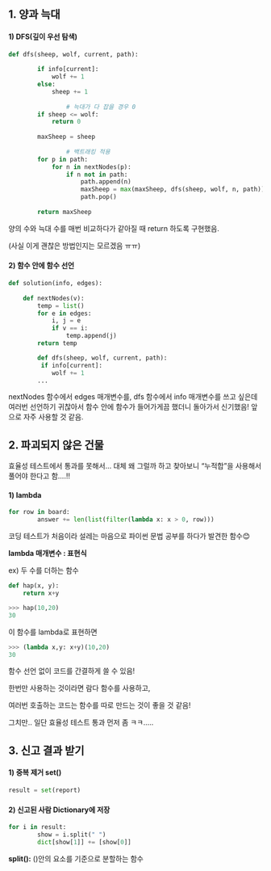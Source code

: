 ## 1. 양과 늑대

#### 1) DFS(깊이 우선 탐색)

```python
def dfs(sheep, wolf, current, path): 
        
        if info[current]:
            wolf += 1
        else:
            sheep += 1 
        
				# 늑대가 다 잡을 경우 0    
        if sheep <= wolf:
            return 0 
        
        maxSheep = sheep 
        
				# 백트래킹 적용
        for p in path: 
            for n in nextNodes(p): 
                if n not in path: 
                    path.append(n) 
                    maxSheep = max(maxSheep, dfs(sheep, wolf, n, path))
                    path.pop() 
                    
        return maxSheep
```

양의 수와 늑대 수를 매번 비교하다가 같아질 때 return 하도록 구현했음.

(사실 이게 괜찮은 방법인지는 모르겠음 ㅠㅠ)

#### 2) 함수 안에 함수 선언

```python
def solution(info, edges):
    
    def nextNodes(v):
        temp = list()
        for e in edges:
            i, j = e 
            if v == i:
                temp.append(j)
        return temp

		def dfs(sheep, wolf, current, path): 
         if info[current]:
            wolf += 1
		...
```

nextNodes 함수에서 edges 매개변수를, dfs 함수에서 info 매개변수를 쓰고 싶은데 여러번 선언하기 귀찮아서 함수 안에 함수가 들어가게끔 했더니 돌아가서 신기했음! 앞으로 자주 사용할 것 같음.

## 2. 파괴되지 않은 건물

효율성 테스트에서 통과를 못해서... 대체 왜 그럴까 하고 찾아보니 “누적합”을 사용해서 풀어야 한다고 함....!!

#### 1) lambda

```python
for row in board:
        answer += len(list(filter(lambda x: x > 0, row)))
```

코딩 테스트가 처음이라 설레는 마음으로 파이썬 문법 공부를 하다가 발견한 함수😊

**lambda 매개변수 : 표현식**

ex) 두 수를 더하는 함수

```python
def hap(x, y):
	return x+y

>>> hap(10,20)
30
```

이 함수를 lambda로 표현하면

```python
>>> (lambda x,y: x+y)(10,20)
30
```

함수 선언 없이 코드를 간결하게 쓸 수 있음!

한번만 사용하는 것이라면 람다 함수를 사용하고,

여러번 호출하는 코드는 함수를 따로 만드는 것이 좋을 것 같음!

그치만.. 일단 효율성 테스트 통과 먼저 좀 ㅋㅋ.....

## 3. 신고 결과 받기

#### 1) 중복 제거 **set()**

```python
result = set(report)
```

#### 2) 신고된 사람 Dictionary에 저장

```python
for i in result:
        show = i.split(" ")
        dict[show[1]] += [show[0]]
```

**split():** ()안의 요소를 기준으로 분할하는 함수
